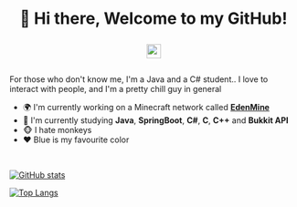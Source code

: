 <!-- ### Hi there 👋 -->

<h1 align="center">👋 Hi there, Welcome to my GitHub!
  <p align="center">
    <a href="https://t.me/ViaVersion">
      <img width="25px" src="https://www.iconsdb.com/icons/preview/white/telegram-xxl.png"/>
    </a>
    <!--<a href="https://discordapp.com/users/461610631867400212">
      <img width="25px" src="https://www.iconsdb.com/icons/preview/white/discord-2-xxl.png"/>
    </a>-->
  </p>
</h1>

For those who don't know me, I'm a Java and a C# student.. I love to interact with people, and I'm a pretty chill guy in general

- 🌍 I'm currently working on a Minecraft network called **[EdenMine](https://github.com/EdenMine)**
- 📕 I'm currently studying **Java**, **SpringBoot**, **C#**, **C**, **C++** and **Bukkit API**
- 🐵 I hate monkeys
- ❤ Blue is my favourite color

<br />

<!--- GitHub Stats --->
[![GitHub stats](https://github-readme-stats.vercel.app/api?username=overkidding&count_private=true&show_icons=true&theme=tokyonight)](https://github.com/overkidding)

[![Top Langs](https://github-readme-stats.vercel.app/api/top-langs/?username=overkidding&layout=compact)](https://github.com/overkidding)


<!--
**overkidding/overkidding** is a ✨ _special_ ✨ repository because its `README.md` (this file) appears on your GitHub profile.

Here are some ideas to get you started:

- 🔭 I’m currently working on ...
- 🌱 I’m currently learning ...
- 👯 I’m looking to collaborate on ...
- 🤔 I’m looking for help with ...
- 💬 Ask me about ...
- 📫 How to reach me: ...
- 😄 Pronouns: ...
- ⚡ Fun fact: ...
-->
